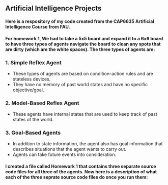 ## Artificial Intelligence Projects
#### Here is a respository of my code created from the CAP6635 Artificial Intelligence Course from FAU.

#### For homework 1, We had to take a 5x5 board and expand it to a 6x6 board to have three types of agents navigate the board to clean any spots that are dirty (which are the white spaces). The three types of agents are:

### 1. Simple Reflex Agent

- These types of agents are based on condition-action rules and are stateless devices.
- They have no memory of past world states and have no specific objective/goal.

### 2. Model-Based Reflex Agent

- These agents have internal states that are used to keep track of past states of the world.

### 3. Goal-Based Agents

- In addition to state information, the agent also has goal information that describes situations that the agent wants to carry out.
- Agents can take future events into consideration.

#### I created a file called Homework 1 that contains three separate source code files for all three of the agents. Now here is a description of what each of the three seprate source code files do once you run them:











